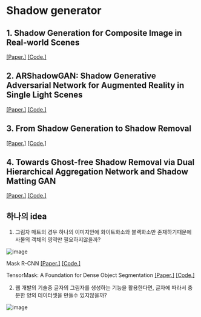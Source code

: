# Shadow generator

## 1. Shadow Generation for Composite Image in Real-world Scenes
[[Paper.]](https://arxiv.org/pdf/2104.10338v1.pdf)
[[Code.]](https://github.com/bcmi/Object-Shadow-Generation-Dataset-DESOBA)

## 2. ARShadowGAN: Shadow Generative Adversarial Network for Augmented Reality in Single Light Scenes
[[Paper.]](https://openaccess.thecvf.com/content_CVPR_2020/papers/Liu_ARShadowGAN_Shadow_Generative_Adversarial_Network_for_Augmented_Reality_in_Single_CVPR_2020_paper.pdf)
[[Code.]](https://github.com/ldq9526/ARShadowGAN)

## 3. From Shadow Generation to Shadow Removal
[[Paper.]](https://arxiv.org/pdf/2103.12997v1.pdf)
[[Code.]](https://github.com/hhqweasd/G2R-ShadowNet)

## 4. Towards Ghost-free Shadow Removal via Dual Hierarchical Aggregation Network and Shadow Matting GAN
[[Paper.]](https://arxiv.org/pdf/1911.08718v2.pdf)
[[Code.]](https://github.com/vinthony/ghost-free-shadow-removal)

## 하나의 idea
1. 그림자 매트의 경우 하나의 이미지안에 화이트화소와 블랙화소만 존재하기때문에 사물의 객체의 영역만 필요하지않을까?

![image](https://user-images.githubusercontent.com/60354713/125323208-7fd2c700-e379-11eb-8739-b4905e309770.png)


Mask R-CNN
[[Paper.]](https://arxiv.org/pdf/1703.06870.pdf)
[[Code.]]()

TensorMask: A Foundation for Dense Object Segmentation
[[Paper.]](https://arxiv.org/pdf/1903.12174v2.pdf)
[[Code.]](https://github.com/facebookresearch/detectron2/tree/master/projects/TensorMask)

2. 웹 개발의 기술중 글자의 그림자를 생성하는 기능을 활용한다면, 글자에 따라서 충분한 양의 데이터셋을 만들수 있지않을까?

![image](https://user-images.githubusercontent.com/60354713/125323144-6cbff700-e379-11eb-9425-da0ebced3600.png)
